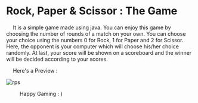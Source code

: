 # Rock, Paper & Scissor : The Game

&emsp; It is a simple game made using java. You can enjoy this game by choosing the number of rounds of a match on your own. You can choose your choice using the numbers 0 for Rock, 1 for Paper and 2 for Scissor. Here, the opponent is your computer which will choose his/her choice randomly. At last, your score will be shown on a scoreboard and the winner will be decided according to your scores.

&emsp; Here's a Preview :

![rps](https://github.com/Sourav163/Rock-Paper-Scissor/assets/116519493/ae635b09-568c-411f-a6a5-d665c01bcc07)

&emsp; &emsp; Happy Gaming : )
